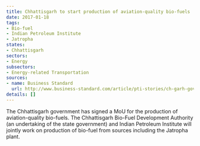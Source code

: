 ```yaml
---
title: Chhattisgarh to start production of aviation-quality bio-fuels
date: 2017-01-18
tags:
- Bio-fuel
- Indian Petroleum Institute
- Jatropha
states:
- Chhattisgarh
sectors:
- Energy
subsectors:
- Energy-related Transportation
sources:
- name: Business Standard
  url: http://www.business-standard.com/article/pti-stories/ch-garh-govt-inks-mou-for-production-of-bio-fuel-117011300808_1.html
details: []
---
```


The Chhattisgarh government has signed a MoU for the production of aviation-quality bio-fuels. The Chhattisgarh Bio-Fuel Development Authority (an undertaking of the state government) and Indian Petroleum Institute will jointly work on production of bio-fuel from sources including the Jatropha plant.
